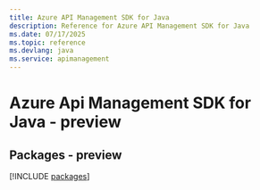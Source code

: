 ```yaml
---
title: Azure API Management SDK for Java
description: Reference for Azure API Management SDK for Java
ms.date: 07/17/2025
ms.topic: reference
ms.devlang: java
ms.service: apimanagement
---
```

# Azure Api Management SDK for Java - preview
## Packages - preview
[!INCLUDE [packages](api-management-index.md)]